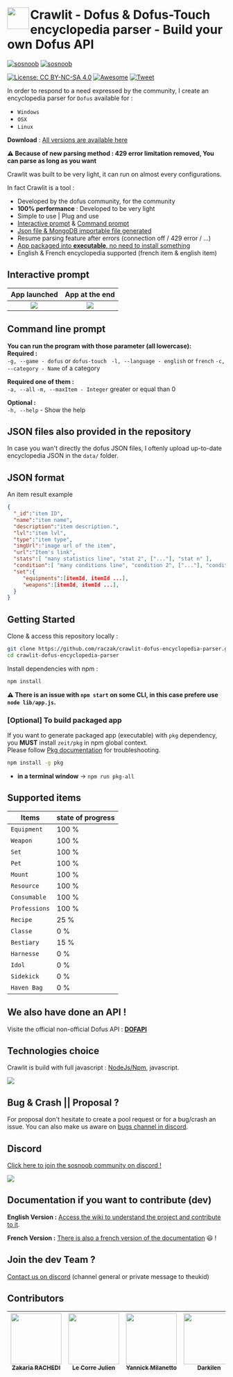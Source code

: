 
# <a href="url"><img src="https://raw.githubusercontent.com/raczak/crawlit-dofus-encyclopedia-parser/master/assets/favicon.ico" align="left" height="50" width="50" ></a>Crawlit - Dofus & Dofus-Touch encyclopedia parser - Build your own Dofus API 
[![sosnoob](https://raw.githubusercontent.com/raczak/crawlit-dofus-encyclopedia-parser/master/assets/buildwithlove.png)](https://www.sosnoob.com)
[![sosnoob](https://raw.githubusercontent.com/raczak/crawlit-dofus-encyclopedia-parser/master/assets/buymecoffee.png)](https://www.paypal.me/sosnoob)

[![License: CC BY-NC-SA 4.0](https://img.shields.io/badge/License-CC%20BY--NC--SA%204.0-lightgrey.svg)](https://creativecommons.org/licenses/by-nc-sa/4.0/)
[![Awesome](https://cdn.rawgit.com/sindresorhus/awesome/d7305f38d29fed78fa85652e3a63e154dd8e8829/media/badge.svg)](https://github.com/sindresorhus/awesome)
[![Tweet](https://img.shields.io/twitter/url/http/shields.io.svg?style=social)](https://twitter.com/intent/tweet?text=Get+all+Dofus+%26+Dofus-Touch+encyclopedia+in+one+click+%21+Use+data+provided+by+the+tool+to+create+your+apps+and+APIs+%3AD&url=https://github.com/raczak/crawlit-dofus-encyclopedia-parser&via=sosnoobi&hashtags=sosnoob,DOFUSTouch,dofusbook,DOFUS,developers)

In order to respond to a need expressed by the community, I create an encyclopedia parser for `Dofus` available for : </br>
- `Windows`
- `OSX` 
- `Linux`

**Download** : [All versions are available here](https://github.com/raczak/crawlit-dofus-encyclopedia-parser/releases)


**:warning: Because of new parsing method : 429 error limitation removed, You can  parse as long as you want**

Crawlit was built to be very light, it can run on almost every configurations.

In fact Crawlit is a tool :

- Developed by the dofus community, for the community
- **100% performance** : Developed to be very light
- Simple to use | Plug and use
- [Interactive prompt](#interactive-prompt) & [Command prompt](#command-line-prompt)
- [Json file & MongoDB importable file generated](#json-files-also-provided-in-the-repository)
- Resume parsing feature after errors (connection off / 429 error / ...)
- [App packaged into **executable**, no need to install something](#optional-to-build-packaged-app)
- English & French encyclopedia supported (french item & english item)

## Interactive prompt

App launched           |  App at the end
:-------------------------:|:-------------------------:
![](https://raw.githubusercontent.com/raczak/crawlit-dofus-encyclopedia-parser/master/assets/crawlit_API.gif)  |  ![](https://raw.githubusercontent.com/raczak/crawlit-dofus-encyclopedia-parser/master/assets/crawlit6.JPG)

## Command line prompt
**You can run the program with those parameter (all lowercase):  
Required :**  
`-g, --game - dofus` or `dofus-touch ` 
`-l, --language - english` or `french`
`-c, --category - Name` of a category

**Required one of them :**  
`-a, --all`
`-m, --maxItem - Integer` greater or equal than 0

**Optional :**  
`-h, --help` - Show the help

## JSON files also provided in the repository
In case you wan't directly the dofus JSON files, I oftenly upload up-to-date encyclopedia JSON in the `data/` folder.

## JSON format
An item result example
```json
{  
  "_id":"item ID",
  "name":"item name",
  "description":"item description.",
  "lvl":"item lvl",
  "type":"item type",
  "imgUrl":"image url of the item",
  "url":"Item's link",
  "stats":[ "many statistics line", "stat 2", ["..."], "stat n" ],
  "condition":[ "many conditions line", "condition 2", ["..."], "condition n" ],
  "set":{  
     "equipments":[itemId, itemId ...],
     "weapons":[itemId, itemId ...],
  }
}
```

## Getting Started

Clone & access this repository locally :

``` bash
git clone https://github.com/raczak/crawlit-dofus-encyclopedia-parser.git
cd crawlit-dofus-encyclopedia-parser
```

Install dependencies with npm :

``` bash
npm install
```

**:warning: There is an issue with `npm start` on some CLI, in this case prefere use `node lib/app.js`.**

### [Optional] To build packaged app

If you want to generate packaged app (executable) with `pkg` dependency, you **MUST** install `zeit/pkg` in npm global context.  
Please follow [Pkg documentation](https://github.com/zeit/pkg) for troubleshooting.

``` bash
npm install -g pkg
```
- **in a terminal window** -> `npm run pkg-all` 

## Supported items
| Items       | state of progress        |
| ------------- |:-------------|
| `Equipment`     | 100 %  |
| `Weapon`    | 100 % |
| `Set` | 100 % |
| `Pet` | 100 % |
| `Mount` | 100 % |
| `Resource` | 100 % |
| `Consumable` | 100 % |
| `Professions` | 100 % |
| `Recipe` | 25 % |
| `Classe` | 0 % |
| `Bestiary` | 15 % |
| `Harnesse` | 0 % |
| `Idol` | 0 % |
| `Sidekick` | 0 % |
| `Haven Bag` | 0 % |

## We also have done an API !
Visite the official non-official Dofus API : **[DOFAPI](https://dofapi.fr)**

## Technologies choice
Crawlit is build with full javascript : [NodeJs/Npm](https://nodejs.org/en/), javascript.

![](https://raw.githubusercontent.com/raczak/crawlit-dofus-encyclopedia-parser/master/assets/node-js.png)

## Bug & Crash || Proposal ?
For proposal don't hesitate to create a pool request or for a bug/crash an issue. You can also make us aware on [bugs channel in discord](https://discord.gg/r6nEaHp).

## Discord
[Click here to join the sosnoob community on discord !](https://discord.gg/vga628q)

[<img src="https://raw.githubusercontent.com/raczak/crawlit-dofus-encyclopedia-parser/master/assets/discord-Logo.jpg">](https://discord.gg/vga628q)


## Documentation if you want to contribute (dev)
**English Version :** [Access the wiki to understand the project and contribute to it](https://github.com/raczak/crawlit-dofus-encyclopedia-parser/wiki/Dev-Documentation-(English)). 

**French Version :** [There is also a french version of the documentation](https://github.com/raczak/crawlit-dofus-encyclopedia-parser/wiki/Dev-Documentation-(Français)) :smiley: ! 

## Join the dev Team ?
[Contact us on discord](https://discord.gg/vga628q) (channel general or private message to theukid)

## Contributors

| [<img src="https://avatars2.githubusercontent.com/u/9281021?v=3&s=117" width="117px;"/><br /><sub><b>Zakaria RACHEDI</b></sub>](https://github.com/raczak) | [<img src="https://avatars0.githubusercontent.com/u/17069089?v=3&s=117" width="117px;"/><br /><sub><b>Le Corre Julien</b></sub>](https://github.com/Edoz77) | [<img src="https://avatars2.githubusercontent.com/u/24317552?v=3&s=117" width="117px;"/><br /><sub><b>Yannick Milanetto</b></sub>](https://github.com/yannick-milanetto) | [<img src="https://avatars0.githubusercontent.com/u/22028659?s=117&v=3" width="117px;"/><br /><sub><b>Darkilen</b></sub>](https://github.com/Darkilen)
| :---: | :---: | :---: | :---: |
